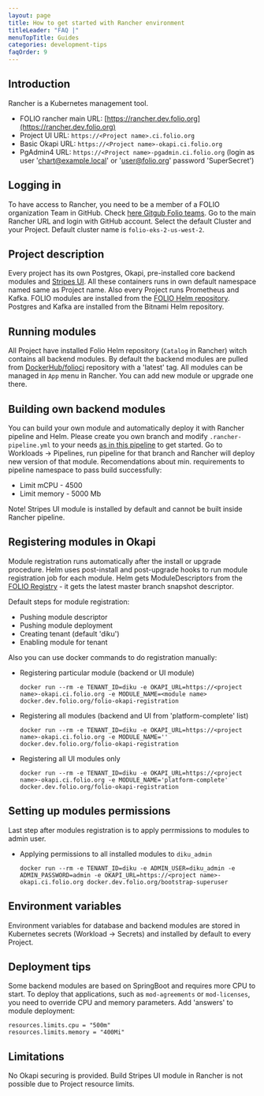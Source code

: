 ```yaml
---
layout: page
title: How to get started with Rancher environment
titleLeader: "FAQ |"
menuTopTitle: Guides
categories: development-tips
faqOrder: 9
---
```


## Introduction
Rancher is a Kubernetes management tool.

* FOLIO rancher main URL: [https://rancher.dev.folio.org](https://rancher.dev.folio.org)
* Project UI URL: `https://<Project name>.ci.folio.org`
* Basic Okapi URL: `https://<Project name>-okapi.ci.folio.org`
* PgAdmin4 URL: `https://<Project name>-pgadmin.ci.folio.org` (login as user 'chart@example.local' or 'user@folio.org' password 'SuperSecret')

## Logging in
To have access to Rancher, you need to be a member of a FOLIO organization Team in GitHub. Check [here Gitgub Folio teams](https://github.com/orgs/folio-org/teams).
Go to the main Rancher URL and login with GitHub account.
Select the default Cluster and your Project.
Default cluster name is `folio-eks-2-us-west-2`.

## Project description
Every project has its own Postgres, Okapi, pre-installed core backend modules and [Stripes UI](https://github.com/folio-org/platform-complete). All these containers runs in own default namespace named same as Project name.
Also every Project runs Prometheus and Kafka.
FOLIO modules are installed from the [FOLIO Helm repository](https://github.com/folio-org/folio-helm).
Postgres and Kafka are installed from the Bitnami Helm repository.

## Running modules
All Project have installed Folio Helm repository (`Catalog` in Rancher) witch contains all backend modules.
By default the backend modules are pulled from [DockerHub/folioci](https://hub.docker.com/u/folioci) repository with a 'latest' tag.
All modules can be managed in `App` menu in Rancher. You can add new module or upgrade one there.

## Building own backend modules
You can build your own module and automatically deploy it with Rancher pipeline and Helm.
Please create you own branch and modify `.rancher-pipeline.yml` to your needs [as in this pipeline](https://github.com/folio-org/mod-pubsub/blob/master/.rancher-pipeline.yml) to get started. Go to Workloads -> Pipelines, run pipeline for that branch and Rancher will deploy new version of that module.
Recomendations about min. requirements to pipeline namespace to pass build successfully:
  * Limit mCPU - 4500
  * Limit memory - 5000 Mb

Note! Stripes UI module is installed by default and cannot be built inside Rancher pipeline.

## Registering modules in Okapi
Module registration runs automatically after the install or upgrade procedure.
Helm uses post-install and post-upgrade hooks to run module registration job for each module.
Helm gets ModuleDescriptors from the [FOLIO Registry](http://folio-registry.aws.indexdata.com) - it gets the latest master branch snapshot descriptor.

Default steps for module registration:
  * Pushing module descriptor
  * Pushing module deployment
  * Creating tenant (default 'diku')
  * Enabling module for tenant

Also you can use docker commands to do registration manually:
  * Registering particular module (backend or UI module)
    ```
    docker run --rm -e TENANT_ID=diku -e OKAPI_URL=https://<project name>-okapi.ci.folio.org -e MODULE_NAME=<module name> docker.dev.folio.org/folio-okapi-registration
    ```
  * Registering all modules (backend and UI from 'platform-complete' list)
    ```
    docker run --rm -e TENANT_ID=diku -e OKAPI_URL=https://<project name>-okapi.ci.folio.org -e MODULE_NAME='' docker.dev.folio.org/folio-okapi-registration
    ```
  * Registering all UI modules only
    ```
    docker run --rm -e TENANT_ID=diku -e OKAPI_URL=https://<project name>-okapi.ci.folio.org -e MODULE_NAME='platform-complete' docker.dev.folio.org/folio-okapi-registration
    ```

## Setting up modules permissions
Last step after modules registration is to apply perrmissions to modules to admin user.

  * Applying permissions to all installed modules to `diku_admin`
    ```
    docker run --rm -e TENANT_ID=diku -e ADMIN_USER=diku_admin -e ADMIN_PASSWORD=admin -e OKAPI_URL=https://<project name>-okapi.ci.folio.org docker.dev.folio.org/bootstrap-superuser
    ```

## Environment variables
Environment variables for database and backend modules are stored in Kubernetes secrets (Workload -> Secrets) and installed by default to every Project.

## Deployment tips
Some backend modules are based on SpringBoot and requires more CPU to start.
To deploy that applications, such as `mod-agreements` or `mod-licenses`, you need to override CPU and memory parameters.
Add 'answers' to module deployment:
  ```
  resources.limits.cpu = "500m"
  resources.limits.memory = "400Mi"
  ```

## Limitations
No Okapi securing is provided.
Build Stripes UI module in Rancher is not possible due to Project resource limits.

<div class="folio-spacer-content"></div>
